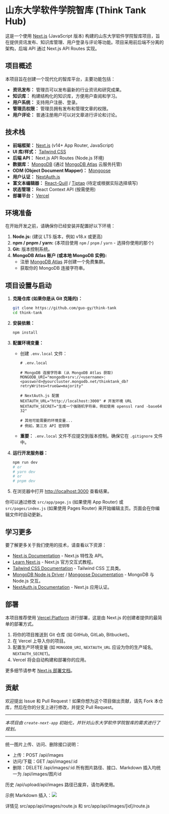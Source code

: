 # 山东大学软件学院智库 (Think Tank Hub)

这是一个使用 [Next.js](https://nextjs.org/) (JavaScript 版本) 构建的山东大学软件学院智库项目，旨在提供资讯发布、知识库管理、用户登录与评论等功能。项目采用前后端不分离的架构，后端 API 通过 Next.js API Routes 实现。

## 项目概述

本项目旨在创建一个现代化的智库平台，主要功能包括：

*   **资讯发布：** 管理员可以发布最新的行业资讯和研究成果。
*   **知识库：** 构建结构化的知识库，方便用户查阅和学习。
*   **用户系统：** 支持用户注册、登录。
*   **管理员权限：** 管理员拥有发布和管理文章的权限。
*   **用户评论：** 普通注册用户可以对文章进行评论和讨论。

## 技术栈

*   **前端框架：** [Next.js](https://nextjs.org/) (v14+ App Router, JavaScript)
*   **UI 库/样式：** [Tailwind CSS](https://tailwindcss.com/)
*   **后端 API：** Next.js API Routes (Node.js 环境)
*   **数据库：** [MongoDB](https://www.mongodb.com/) (通过 [MongoDB Atlas](https://www.mongodb.com/cloud/atlas) 云服务托管)
*   **ODM (Object Document Mapper)：** [Mongoose](https://mongoosejs.com/)
*   **用户认证：** [NextAuth.js](https://next-auth.js.org/)
*   **富文本编辑器：** [React-Quill](https://github.com/zenoamaro/react-quill) / [Tiptap](https://tiptap.dev/) (待定或根据实际选择填写)
*   **状态管理：** React Context API (按需使用)
*   **部署平台：** [Vercel](https://vercel.com/)

## 环境准备

在开始开发之前，请确保你已经安装并配置好以下环境：

1.  **Node.js:** (建议 LTS 版本，例如 v18.x 或更高)
2.  **npm / pnpm / yarn:** (本项目使用 `npm` / `pnpm` / `yarn` - 选择你使用的那个)
3.  **Git:** 版本控制系统。
4.  **MongoDB Atlas 账户 (或本地 MongoDB 实例):**
    *   注册 [MongoDB Atlas](https://www.mongodb.com/cloud/atlas) 并创建一个免费集群。
    *   获取你的 MongoDB 连接字符串。

## 项目设置与启动

1.  **克隆仓库 (如果你是从 Git 克隆的)：**
    ```bash
    git clone https://github.com/guo-gy/think-tank
    cd think-tank
    ```

2.  **安装依赖：**
    ```bash
    npm install
    ```

3.  **配置环境变量：**
    *   创建 `.env.local` 文件：
        ```env
        # .env.local

        # MongoDB 连接字符串 (从 MongoDB Atlas 获取)
        MONGODB_URI="mongodb+srv://<username>:<password>@yourcluster.mongodb.net/thinktank_db?retryWrites=true&w=majority"

        # NextAuth.js 配置
        NEXTAUTH_URL="http://localhost:3000" # 开发环境 URL
        NEXTAUTH_SECRET="生成一个强随机字符串，例如使用 openssl rand -base64 32"

        # 其他可能需要的环境变量...
        # 例如，第三方 API 密钥等
        ```
    *   **重要：** `.env.local` 文件不应提交到版本控制。确保它在 `.gitignore` 文件中。

4.  **运行开发服务器：**
    ```bash
    npm run dev
    # or
    # yarn dev
    # or
    # pnpm dev
    ```

5.  在浏览器中打开 [http://localhost:3000](http://localhost:3000) 查看结果。

你可以通过修改 `src/app/page.js` (如果使用 App Router) 或 `src/pages/index.js` (如果使用 Pages Router) 来开始编辑主页。页面会在你编辑文件时自动更新。

## 学习更多

要了解更多关于我们使用的技术，请查看以下资源：

*   [Next.js Documentation](https://nextjs.org/docs) - Next.js 特性及 API。
*   [Learn Next.js](https://nextjs.org/learn) - Next.js 官方交互式教程。
*   [Tailwind CSS Documentation](https://tailwindcss.com/docs) - Tailwind CSS 工具类。
*   [MongoDB Node.js Driver](https://www.mongodb.com/docs/drivers/node/current/) / [Mongoose Documentation](https://mongoosejs.com/docs/guide.html) - MongoDB 与 Node.js 交互。
*   [NextAuth.js Documentation](https://next-auth.js.org/getting-started/introduction) - Next.js 应用认证。

## 部署

本项目推荐使用 [Vercel Platform](https://vercel.com/new?utm_medium=default-template&filter=next.js&utm_source=create-next-app&utm_campaign=create-next-app-readme) 进行部署，这是由 Next.js 的创建者提供的最简单的部署方式。

1.  将你的项目推送到 Git 仓库 (如 GitHub, GitLab, Bitbucket)。
2.  在 Vercel 上导入你的项目。
3.  配置生产环境变量 (如 `MONGODB_URI`, `NEXTAUTH_URL` 应设为你的生产域名, `NEXTAUTH_SECRET`)。
4.  Vercel 将会自动构建和部署你的应用。

更多细节请参考 [Next.js 部署文档](https://nextjs.org/docs/app/building-your-application/deploying)。

## 贡献

欢迎提出 Issue 和 Pull Request！如果你想为这个项目做出贡献，请先 Fork 本仓库，然后在你的分支上进行修改，并提交 Pull Request。

---

_本项目由 `create-next-app` 初始化，并针对山东大学软件学院智库的需求进行了规划。_

---

统一图片上传、访问、删除接口说明：
- 上传：POST /api/images
- 访问/下载：GET /api/images/:id
- 删除：DELETE /api/images/:id
所有图片路径、接口、Markdown 插入均统一为 /api/images/图片id

历史 /api/upload/api/images 路径已废弃，请勿再使用。

示例 Markdown 插入：![](/api/images/图片id)

详情见 src/app/api/images/route.js 和 src/app/api/images/[id]/route.js
